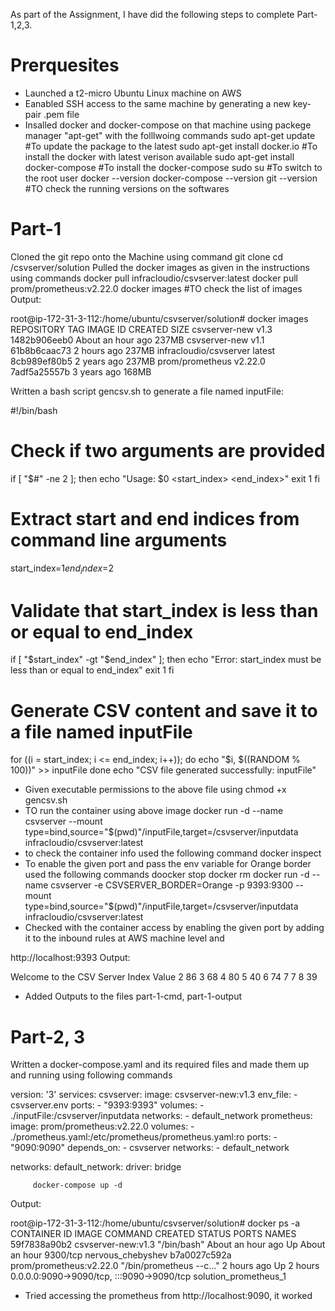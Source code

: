 As part of the Assignment, I have did the following steps to complete Part-1,2,3.

Prerquesites
============
* Launched a t2-micro Ubuntu Linux machine on AWS
* Eanabled SSH access to the same machine by generating a new key-pair .pem file
* Insalled docker and docker-compose on that machine using packege manager "apt-get" with the folllwoing commands
        sudo apt-get update                     #To update the package to the latest
        sudo apt-get install docker.io          #To install the docker with latest verison available
        sudo apt-get install docker-compose     #To install the docker-compose
        sudo su                                 #To switch to the root user
        docker --version
        docker-compose --version
        git --version                           #TO check the running versions on the softwares
  
Part-1
===============
Cloned the git repo onto the Machine using command
        git clone <repo URL>
        cd /csvserver/solution
Pulled the docker images as given in the instructions using commands
        docker pull infracloudio/csvserver:latest
        docker pull prom/prometheus:v2.22.0
        docker images                           #TO check the list of images
Output:

root@ip-172-31-3-112:/home/ubuntu/csvserver/solution# docker images
REPOSITORY               TAG       IMAGE ID       CREATED             SIZE
csvserver-new            v1.3      1482b906eeb0   About an hour ago   237MB
csvserver-new            v1.1      61b8b6caac73   2 hours ago         237MB
infracloudio/csvserver   latest    8cb989ef80b5   2 years ago         237MB
prom/prometheus          v2.22.0   7adf5a25557b   3 years ago         168MB

Written a bash script gencsv.sh to generate a file named inputFile:

#!/bin/bash
# Check if two arguments are provided
if [ "$#" -ne 2 ]; then
    echo "Usage: $0 <start_index> <end_index>"
    exit 1
fi
# Extract start and end indices from command line arguments
start_index=$1
end_index=$2
# Validate that start_index is less than or equal to end_index
if [ "$start_index" -gt "$end_index" ]; then
    echo "Error: start_index must be less than or equal to end_index"
    exit 1
fi
# Generate CSV content and save it to a file named inputFile
for ((i = start_index; i <= end_index; i++)); do
    echo "$i, $((RANDOM % 100))" >> inputFile
done
echo "CSV file generated successfully: inputFile"


* Given executable permissions to the above file using
        chmod +x gencsv.sh
* TO run the container using above image
        docker run -d --name csvserver --mount type=bind,source="$(pwd)"/inputFile,target=/csvserver/inputdata infracloudio/csvserver:latest
* to check the container info used the following command
        docker inspect <container ID>
* To enable the given port and pass the env variable for Orange border used the following commands
        doocker stop <container ID>
        docker rm <conatiner ID>
        docker run -d --name csvserver -e CSVSERVER_BORDER=Orange -p 9393:9300 --mount type=bind,source="$(pwd)"/inputFile,target=/csvserver/inputdata infracloudio/csvserver:latest
* Checked with the container access by enabling the given port by adding it to the inbound rules at AWS machine level and

http://localhost:9393
Output:

Welcome to the CSV Server
Index   Value
2       86
3       68
4       80
5       40
6       74
7       7
8       39

* Added Outputs to the files
part-1-cmd, part-1-output

Part-2, 3
=====================
Written a docker-compose.yaml and its required files and made them up and running using following commands

version: '3'
services:
  csvserver:
    image: csvserver-new:v1.3
    env_file:
      - csvserver.env
    ports:
      - "9393:9393"
    volumes:
      - ./inputFile:/csvserver/inputdata
    networks:
      - default_network
  prometheus:
    image: prom/prometheus:v2.22.0
    volumes:
      - ./prometheus.yaml:/etc/prometheus/prometheus.yaml:ro
    ports:
      - "9090:9090"
    depends_on:
      - csvserver
    networks:
      - default_network

networks:
  default_network:
    driver: bridge

    
         docker-compose up -d
Output:

root@ip-172-31-3-112:/home/ubuntu/csvserver/solution# docker ps -a
CONTAINER ID   IMAGE                     COMMAND                  CREATED             STATUS             PORTS                                       NAMES
59f7838a90b2   csvserver-new:v1.3        "/bin/bash"              About an hour ago   Up About an hour   9300/tcp                                    nervous_chebyshev
b7a0027c592a   prom/prometheus:v2.22.0   "/bin/prometheus --c…"   2 hours ago         Up 2 hours         0.0.0.0:9090->9090/tcp, :::9090->9090/tcp   solution_prometheus_1

* Tried accessing the prometheus from http://localhost:9090, it worked

    

